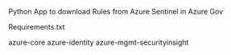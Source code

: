 Python App to download Rules from Azure Sentinel in Azure Gov

Requirements.txt

azure-core
azure-identity
azure-mgmt-securityinsight
